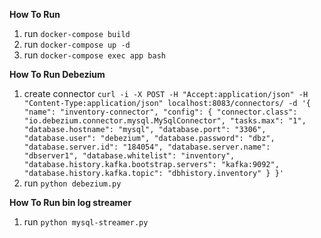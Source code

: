 **How To Run**

1. run `docker-compose build`
2. run `docker-compose up -d`
3. run `docker-compose exec app bash`

**How To Run Debezium**

1. create connector `curl -i -X POST -H "Accept:application/json" -H "Content-Type:application/json" localhost:8083/connectors/ -d '{ "name": "inventory-connector", "config": { "connector.class": "io.debezium.connector.mysql.MySqlConnector", "tasks.max": "1", "database.hostname": "mysql", "database.port": "3306", "database.user": "debezium", "database.password": "dbz", "database.server.id": "184054", "database.server.name": "dbserver1", "database.whitelist": "inventory", "database.history.kafka.bootstrap.servers": "kafka:9092", "database.history.kafka.topic": "dbhistory.inventory" } }'`
2. run `python debezium.py`

**How To Run bin log streamer**
1. run `python mysql-streamer.py`
